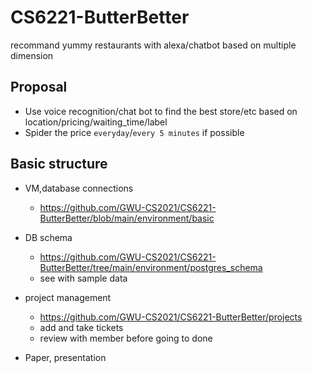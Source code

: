# CS6221-ButterBetter
recommand yummy restaurants with alexa/chatbot based on multiple dimension

## Proposal

- Use voice recognition/chat bot to find the best store/etc based on location/pricing/waiting_time/label
- Spider the price `everyday`/`every 5 minutes` if possible


## Basic structure
- VM,database connections 
  - https://github.com/GWU-CS2021/CS6221-ButterBetter/blob/main/environment/basic

- DB schema
  -   https://github.com/GWU-CS2021/CS6221-ButterBetter/tree/main/environment/postgres_schema
  -   see with sample data
- project management
  -   https://github.com/GWU-CS2021/CS6221-ButterBetter/projects
  -   add and take tickets
  -   review with member before going to done
-  Paper, presentation


